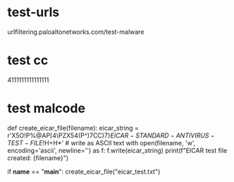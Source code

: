 # test-urls

urlfiltering.paloaltonetworks.com/test-malware

# test cc  

4111111111111111


# test malcode

def create_eicar_file(filename):
    eicar_string = r'X5O!P%@AP[4\PZX54(P^)7CC)7}$EICAR-STANDARD-ANTIVIRUS-TEST-FILE!$H+H*'
    # write as ASCII text
    with open(filename, 'w', encoding='ascii', newline='') as f:
        f.write(eicar_string)
    print(f"EICAR test file created: {filename}")

if __name__ == "__main__":
    create_eicar_file("eicar_test.txt")


